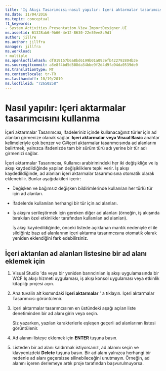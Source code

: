```yaml
---
title: 'İş Akışı Tasarımcısı-nasıl yapılır: Içeri aktarmalar tasarımcısını kullanma'
ms.date: 11/04/2016
ms.topic: conceptual
f1_keywords:
- System.Activities.Presentation.View.ImportDesigner.UI
ms.assetid: 61328ab6-9b66-4e12-8630-22e30ee8c9d1
author: jillre
ms.author: jillfra
manager: jillfra
ms.workload:
- multiple
ms.openlocfilehash: df019157b6a8bd6199b01a093efb422792804b3e
ms.sourcegitcommit: a8e8f4bd5d508da34bbe9f2d4d9fa94da0539de0
ms.translationtype: MT
ms.contentlocale: tr-TR
ms.lasthandoff: 10/19/2019
ms.locfileid: "72650258"
---
```

# <a name="how-to-use-the-imports-designer"></a>Nasıl yapılır: Içeri aktarmalar tasarımcısını kullanma

İçeri aktarmalar Tasarımcısı, ifadeleriniz içinde kullanacağınız türler için ad alanları girmenize olanak sağlar. **Içeri aktarmalar** **veya Visual Basic** anahtar kelimeleriyle çok benzer ve C#içeri aktarmalar tasarımcısında ad alanlarını belirtmek, yalnızca ifadenizde tam bir sürüm türü adı yerine bir tür adı girmenizi sağlar.

İçeri aktarmalar Tasarımcısı, Kullanıcı arabirimindeki her iki değişikliğe ve iş akışı kaydedildiğinde yapılan değişikliklere tepki verir. İş akışı kaydedildiğinde, ad alanları içeri aktarmalar tasarımcısına otomatik olarak eklenebilir. Bunlar aşağıdakileri içerir:

- Değişken ve bağımsız değişken bildirimlerinde kullanılan her türlü tür için ad alanları.

- İfadelerde kullanılan herhangi bir tür için ad alanları.

- İş akışını serileştirmek için gereken diğer ad alanları (örneğin, iş akışında bırakılan özel etkinlikler tarafından kullanılan ad alanları).

  İş akışı kaydedildiğinde, önceki listede açıklanan mantık nedeniyle el ile sildiğiniz bazı ad alanlarının içeri aktarma tasarımcısına otomatik olarak yeniden eklendiğini fark edebilirsiniz.

## <a name="to-add-a-namespace-to-the-list-of-imported-namespaces"></a>İçeri aktarılan ad alanları listesine bir ad alanı eklemek için

1. Visual Studio 'da veya bir yeniden barındırılan iş akışı uygulamasında bir WCF Iş akışı hizmeti uygulaması, iş akışı konsol uygulaması veya etkinlik kitaplığı projesi açın.

2. Ana tuvalin alt kısmındaki **Içeri aktarmalar** ' a tıklayın. Içeri aktarmalar Tasarımcısı görüntülenir.

3. Içeri aktarmalar tasarımcısının en üstündeki aşağı açılan liste denetiminden bir ad alanı girin veya seçin.

     Siz yazarken, yazılan karakterlerle eşleşen geçerli ad alanlarının listesi görüntülenir.

4. Ad alanını listeye eklemek için **ENTER** tuşuna basın.

5. Listeden bir ad alanı kaldırmak istiyorsanız, ad alanını seçin ve klavyenizdeki **Delete** tuşuna basın. Bir ad alanı yalnızca herhangi bir nedenle ad alanı geçersizse silinebileceğini unutmayın. Örneğin, ad alanını içeren derlemeye artık proje tarafından başvurulmuyorsa.